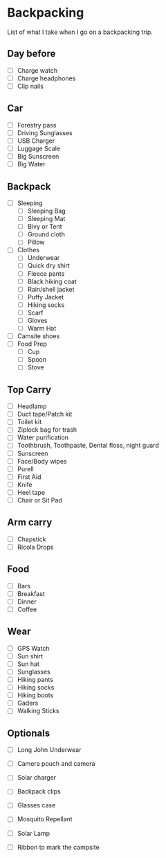 # Backpacking

List of what I take when I go on a backpacking trip.


## Day before

- [ ] Charge watch
- [ ] Charge headphones
- [ ] Clip nails

## Car

- [ ] Forestry pass
- [ ] Driving Sunglasses
- [ ] USB Charger
- [ ] Luggage Scale
- [ ] Big Sunscreen
- [ ] Big Water

## Backpack

- [ ] Sleeping
     - [ ] Sleeping Bag
     - [ ] Sleeping Mat
     - [ ] Bivy or Tent
     - [ ] Ground cloth
     - [ ] Pillow
- [ ] Clothes
     - [ ] Underwear
     - [ ] Quick dry shirt
     - [ ] Fleece pants
     - [ ] Black hiking coat
     - [ ] Rain/shell jacket
     - [ ] Puffy Jacket
     - [ ] Hiking socks
     - [ ] Scarf
     - [ ] Gloves
     - [ ] Warm Hat
- [ ] Camsite shoes
- [ ] Food Prep
     - [ ] Cup
     - [ ] Spoon
     - [ ] Stove

## Top Carry

- [ ] Headlamp
- [ ] Duct tape/Patch kit
- [ ] Toilet kit
- [ ] Ziplock bag for trash
- [ ] Water purification
- [ ] Toothbrush, Toothpaste, Dental floss, night guard
- [ ] Sunscreen
- [ ] Face/Body wipes
- [ ] Purell
- [ ] First Aid
- [ ] Knife
- [ ] Heel tape
- [ ] Chair or Sit Pad

## Arm carry

- [ ] Chapstick
- [ ] Ricola Drops

## Food

- [ ] Bars
- [ ] Breakfast
- [ ] Dinner
- [ ] Coffee

## Wear

- [ ] GPS Watch
- [ ] Sun shirt
- [ ] Sun hat
- [ ] Sunglasses
- [ ] Hiking pants
- [ ] Hiking socks
- [ ] Hiking boots
- [ ] Gaders
- [ ] Walking Sticks

## Optionals

- [ ] Long John Underwear
- [ ] Camera pouch and camera
- [ ] Solar charger
- [ ] Backpack clips
- [ ] Glasses case
- [ ] Mosquito Repellant
- [ ] Solar Lamp
- [ ] Ribbon to mark the campsite


